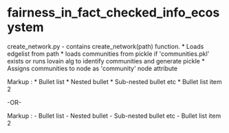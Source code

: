 # fairness_in_fact_checked_info_ecosystem

create_network.py - contains create_network(path) function. 
    * Loads edgelist from path
    * loads communities from pickle if 'communities.pkl' exists or runs lovain alg to identify communities and generate pickle
    *  Assigns communities to node as 'community' node attribute
    
 Markup : * Bullet list
              * Nested bullet
                  * Sub-nested bullet etc
          * Bullet list item 2

-OR-

 Markup : - Bullet list
              - Nested bullet
                  - Sub-nested bullet etc
          - Bullet list item 2 
